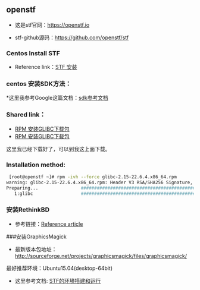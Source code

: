 
## openstf

* 这是stf官网：https://openstf.io

* stf-github源码：https://github.com/openstf/stf


### Centos Install STF

* Reference link：[STF 安装](http://blog.yangcvo.me/2016/06/28/Cento6-7安装WEB端批量移动设备管理控制工具STF的环境搭建和运行/)


### centos 安装SDK方法：

*这里我参考Google这篇文档：[sdk参考文档](http://7dot9.com/2012/12/13/centos-64%E4%BD%8D%E6%9C%BA%E5%99%A8%E9%85%8D%E7%BD%AEandroid-sdk%E5%92%8Cndk%E7%8E%AF%E5%A2%83/)


### Shared link：

* [RPM 安装GLIBC下载包](https://rpmfind.net/linux/rpm2html/search.php?query=glibc)
* [RPM 安装GLIBC下载包](http://www.filewatcher.com/m/glibc-2.14.1-6.x86_64.rpm.3504537-0.html)

这里我已经下载好了，可以到我这上面下载。

### Installation method:

``` bash
 [root@openstf ~]# rpm -ivh --force glibc-2.15-22.6.4.x86_64.rpm
warning: glibc-2.15-22.6.4.x86_64.rpm: Header V3 RSA/SHA256 Signature, key ID 3dbdc284: NOKEY
Preparing...                ########################################### [100%]
   1:glibc                  ########################################### [100
   ```
   
   
### 安装RethinkBD
* 参考链接：[Reference article](https://www.rethinkdb.com/docs/install/centos/)


###安装GraphicsMagick
* 最新版本包地址：http://sourceforge.net/projects/graphicsmagick/files/graphicsmagick/


最好推荐环境：Ubuntu15.04(desktop-64bit) 

* 这里参考文档: [STF的环境搭建和运行](http://www.open-open.com/lib/view/open1437967814581.html)
